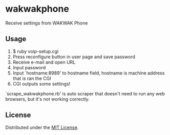 wakwakphone
===========

Receive settings from WAKWAK Phone

Usage
-----

1. $ ruby voip-setup.cgi
2. Press reconfigure button in user page and save password
3. Receive e-mail and open URL
4. Input password
5. Input `hostname:8989' to hostname field, hostname is machine address that is ran the CGI
6. CGI outputs some settings!

`scrape_wakwakphone.rb' is auto scraper that doesn't need to run any web browsers, but it's not working correctly.

License
-------
Distributed under the [MIT License][MIT].

[MIT]: http://www.opensource.org/licenses/mit-license.php

